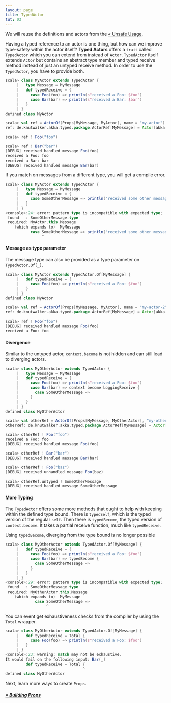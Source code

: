 ```yaml
---
layout: page
title: TypedActor
tut: 03
---
```


We will reuse the definitions and actors from the [&laquo; Unsafe Usage](unsafe.html).




Having a typed reference to an actor is one thing, but how can we improve type-safety within the actor itself?
**Typed Actors** offers a `trait` called `TypedActor` which you can extend from instead of `Actor`.
`TypedActor` itself extends `Actor` but contains an abstract type member and typed receive method
instead of just an untyped receive method. In order to use the `TypedActor`, you have to provide both.

```scala
scala> class MyActor extends TypedActor {
     |   type Message = MyMessage
     |   def typedReceive = {
     |     case Foo(foo) => println(s"received a Foo: $foo")
     |     case Bar(bar) => println(s"received a Bar: $bar")
     |   }
     | }
defined class MyActor

scala> val ref = ActorOf(Props[MyMessage, MyActor], name = "my-actor")
ref: de.knutwalker.akka.typed.package.ActorRef[MyMessage] = Actor[akka://foo/user/my-actor#-1921039136]

scala> ref ! Foo("foo")

scala> ref ! Bar("bar")
[DEBUG] received handled message Foo(foo)
received a Foo: foo
received a Bar: bar
[DEBUG] received handled message Bar(bar)
```





If you match on messages from a different type, you will get a compile error.

```scala
scala> class MyActor extends TypedActor {
     |   type Message = MyMessage
     |   def typedReceive = {
     |     case SomeOtherMessage => println("received some other message")
     |   }
     | }
<console>:24: error: pattern type is incompatible with expected type;
 found   : SomeOtherMessage.type
 required: MyActor.this.Message
    (which expands to)  MyMessage
           case SomeOtherMessage => println("received some other message")
                ^
```

#### Message as type parameter

The message type can also be provided as a type parameter on `TypedActor.Of[_]`.

```scala
scala> class MyActor extends TypedActor.Of[MyMessage] {
     |   def typedReceive = {
     |     case Foo(foo) => println(s"received a Foo: $foo")
     |   }
     | }
defined class MyActor

scala> val ref = ActorOf(Props[MyMessage, MyActor], name = "my-actor-2")
ref: de.knutwalker.akka.typed.package.ActorRef[MyMessage] = Actor[akka://foo/user/my-actor-2#1211649299]

scala> ref ! Foo("foo")
[DEBUG] received handled message Foo(foo)
received a Foo: foo
```


#### Divergence

Similar to the untyped actor, `context.become` is not hidden and can still lead to diverging actors.

```scala
scala> class MyOtherActor extends TypedActor {
     |   type Message = MyMessage
     |   def typedReceive = {
     |     case Foo(foo) => println(s"received a Foo: $foo")  
     |     case Bar(bar) => context become LoggingReceive {
     |       case SomeOtherMessage =>
     |     }
     |   }
     | }
defined class MyOtherActor

scala> val otherRef = ActorOf(Props[MyMessage, MyOtherActor], "my-other-actor")
otherRef: de.knutwalker.akka.typed.package.ActorRef[MyMessage] = Actor[akka://foo/user/my-other-actor#2147299714]

scala> otherRef ! Foo("foo")
received a Foo: foo
[DEBUG] received handled message Foo(foo)

scala> otherRef ! Bar("bar")
[DEBUG] received handled message Bar(bar)

scala> otherRef ! Foo("baz")
[DEBUG] received unhandled message Foo(baz)

scala> otherRef.untyped ! SomeOtherMessage
[DEBUG] received handled message SomeOtherMessage
```

#### More Typing

The `TypedActor` offers some more methods that ought to help with keeping within the defined type bound.
There is `typedSelf`, which is the typed version of the regular `self`.
Then there is `typedBecome`, the typed version of `context.become`. It takes a partial receive function, much like `typedReceive`.

Using `typedBecome`, diverging from the type bound is no longer possible

```scala
scala> class MyOtherActor extends TypedActor.Of[MyMessage] {
     |   def typedReceive = {
     |     case Foo(foo) => println(s"received a Foo: $foo")  
     |     case Bar(bar) => typedBecome {
     |       case SomeOtherMessage =>
     |     }
     |   }
     | }
<console>:29: error: pattern type is incompatible with expected type;
 found   : SomeOtherMessage.type
 required: MyOtherActor.this.Message
    (which expands to)  MyMessage
             case SomeOtherMessage =>
                  ^
```

You can event get exhaustiveness checks from the compiler by using the `Total` wrapper.

```scala
scala> class MyOtherActor extends TypedActor.Of[MyMessage] {
     |   def typedReceive = Total {
     |     case Foo(foo) => println(s"received a Foo: $foo")
     |   }
     | }
<console>:23: warning: match may not be exhaustive.
It would fail on the following input: Bar(_)
         def typedReceive = Total {
                                  ^
defined class MyOtherActor
```

Next, learn more ways to create `Props`.

##### [&raquo; Building Props](props.html)




